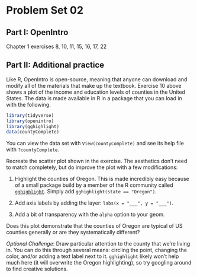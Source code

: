 Problem Set 02
================

## Part I: OpenIntro

Chapter 1 exercises 8, 10, 11, 15, 16, 17, 22

## Part II: Additional practice

Like R, OpenIntro is open-source, meaning that anyone can download and
modify all of the materials that make up the textbook. Exercise 10 above
shows a plot of the income and education levels of counties in the
United States. The data is made available in R in a package that you can
load in with the following.

``` r
library(tidyverse)
library(openintro)
library(gghighlight)
data(countyComplete)
```

You can view the data set with `View(countyComplete)` and see its help
file with `?countyComplete`.

Recreate the scatter plot shown in the exercise. The aesthetics don’t
need to match completely, but do improve the plot with a few
modifications:

1.  Highlight the counties of Oregon. This is made incredibly easy
    because of a small package build by a member of the R community
    called
    [`gghighlight`](https://yutannihilation.github.io/gghighlight/articles/gghighlight.html).
    Simply add `gghighlight(state == "Oregon")`.

2.  Add axis labels by adding the layer: `labs(x = "___", y = "___")`.

3.  Add a bit of transparency with the `alpha` option to your geom.

Does this plot demonstrate that the counties of Oregon are typical of US
counties generally or are they systematically different?

*Optional Challenge*: Draw particular attention to the county that we’re
living in. You can do this through several means: circling the point,
changing the color, and/or adding a text label next to it. `gghighlight`
likely won’t help much here (it will overwrite the Oregon highlighting),
so try googling around to find creative solutions.
